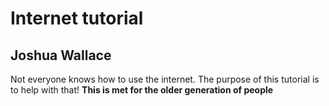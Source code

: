 # Internet tutorial 
## Joshua Wallace
Not everyone knows how to use the internet. The purpose of this tutorial is to help with that!
**This is met for the older generation of people**
